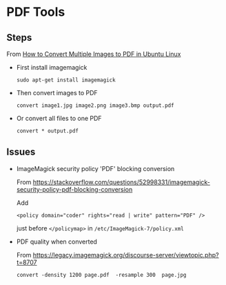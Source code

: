 # PDF Tools

## Steps 

From [How to Convert Multiple Images to PDF in Ubuntu Linux](https://itsfoss.com/convert-multiple-images-pdf-ubuntu-1304/)

- First install imagemagick  
    ```
    sudo apt-get install imagemagick
    ```
- Then convert images to PDF
    ```
    convert image1.jpg image2.png image3.bmp output.pdf
    ```
- Or convert all files to one PDF
    ```
    convert * output.pdf
    ```

## Issues

- ImageMagick security policy 'PDF' blocking conversion  

    From https://stackoverflow.com/questions/52998331/imagemagick-security-policy-pdf-blocking-conversion  

	Add
    ```
    <policy domain="coder" rights="read | write" pattern="PDF" />
    ```
	just before `</policymap>` in `/etc/ImageMagick-7/policy.xml`
	
	
- PDF quality when converted

    From https://legacy.imagemagick.org/discourse-server/viewtopic.php?t=8707  
    ```
    convert -density 1200 page.pdf  -resample 300  page.jpg
    ```
